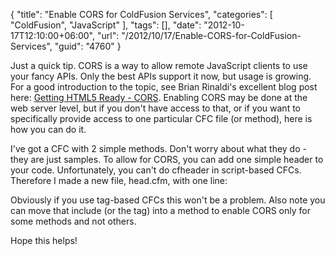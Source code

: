 {
	"title": "Enable CORS for ColdFusion Services",
	"categories": [
		"ColdFusion",
		"JavaScript"
	],
	"tags": [],
	"date": "2012-10-17T12:10:00+06:00",
	"url": "/2012/10/17/Enable-CORS-for-ColdFusion-Services",
	"guid": "4760"
}

Just a quick tip. CORS is a way to allow remote JavaScript clients to use your fancy APIs. Only the best APIs support it now, but usage is growing. For a good introduction to the topic, see Brian Rinaldi's excellent blog post here: <a href="http://www.remotesynthesis.com/post.cfm/getting-html5-ready-cors">Getting HTML5 Ready - CORS</a>. Enabling CORS may be done at the web server level, but if you don't have access to that, or if you want to specifically provide access to one particular CFC file (or method), here is how you can do it.
<!--more-->
<script src="https://gist.github.com/3906295.js?file=gistfile1.cfm"></script>

I've got a CFC with 2 simple methods. Don't worry about what they do - they are just samples. To allow for CORS, you can add one simple header to your code. Unfortunately, you can't do cfheader in script-based CFCs. Therefore I made a new file, head.cfm, with one line:

<script src="https://gist.github.com/3906304.js?file=gistfile1.cfm"></script>

Obviously if you use tag-based CFCs this won't be a problem. Also note you can move that include (or the tag) into a method to enable CORS only for some methods and not others. 

Hope this helps!